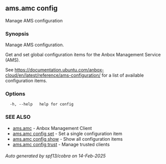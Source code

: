 ## ams.amc config

Manage AMS configuration

### Synopsis

Manage AMS configuration.

Get and set global configuration items for the Anbox Management Service
(AMS).

See https://documentation.ubuntu.com/anbox-cloud/en/latest/reference/ams-configuration/ for a list of
available configuration items.

### Options

```
  -h, --help   help for config
```

### SEE ALSO

* [ams.amc](ams.amc.md)	 - Anbox Management Client
* [ams.amc config set](ams.amc_config_set.md)	 - Set a single configuration item
* [ams.amc config show](ams.amc_config_show.md)	 - Show all configuration items
* [ams.amc config trust](ams.amc_config_trust.md)	 - Manage trusted clients

###### Auto generated by spf13/cobra on 14-Feb-2025
